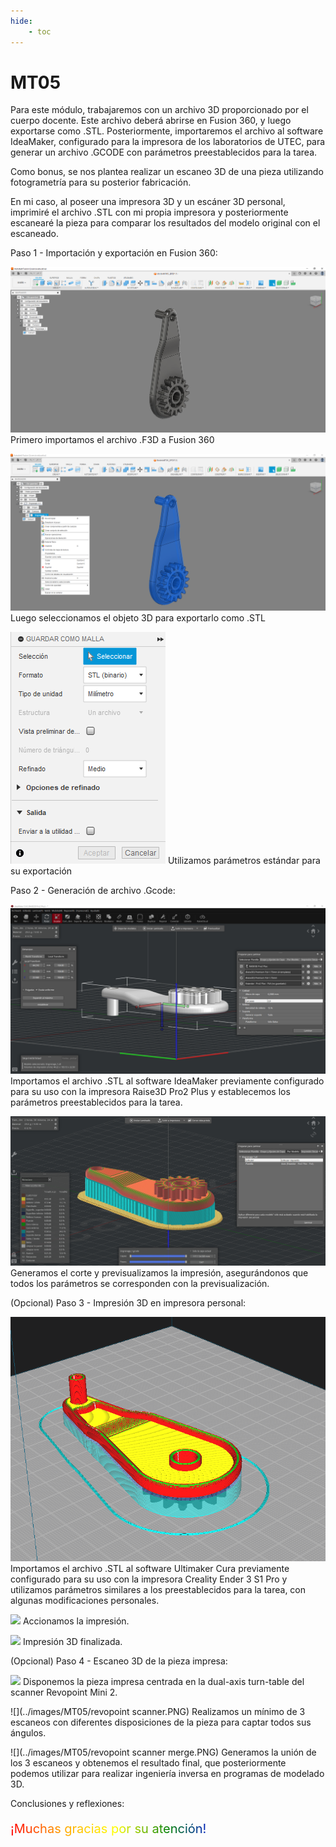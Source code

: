 ```yaml
---
hide:
    - toc
---
```


# MT05

Para este módulo, trabajaremos con un archivo 3D proporcionado por el cuerpo docente. Este archivo deberá abrirse en Fusion 360, y luego exportarse como .STL. Posteriormente, importaremos el archivo al software IdeaMaker, configurado para la impresora de los laboratorios de UTEC, para generar un archivo .GCODE con parámetros preestablecidos para la tarea.

Como bonus, se nos plantea realizar un escaneo 3D de una pieza utilizando fotogrametría para su posterior fabricación.

En mi caso, al poseer una impresora 3D y un escáner 3D personal, imprimiré el archivo .STL con mi propia impresora y posteriormente escanearé la pieza para comparar los resultados del modelo original con el escaneado.

Paso 1 - Importación y exportación en Fusion 360:

![](../images/MT05/importacionstl.png)
Primero importamos el archivo .F3D a Fusion 360

![](../images/MT05/importacionstl2.png)
Luego seleccionamos el objeto 3D para exportarlo como .STL

![](../images/MT05/exportacionstl.png)
Utilizamos parámetros estándar para su exportación

Paso 2 - Generación de archivo .Gcode:

![](../images/MT05/IdeaMaker.PNG)
Importamos el archivo .STL al software IdeaMaker previamente configurado para su uso con la impresora Raise3D Pro2 Plus y establecemos los parámetros preestablecidos para la tarea.

![](../images/MT05/IdeaMaker2.PNG)
Generamos el corte y previsualizamos la impresión, asegurándonos que todos los parámetros se corresponden con la previsualización.

(Opcional) Paso 3 - Impresión 3D en impresora personal:

![](../images/MT05/cura.PNG)
Importamos el archivo .STL al software Ultimaker Cura previamente configurado para su uso con la impresora Creality Ender 3 S1 Pro y utilizamos parámetros similares a los preestablecidos para la tarea, con algunas modificaciones personales.

![](../images/MT05/impresion1.PNG)
Accionamos la impresión.

![](../images/MT05/impresion2.PNG)
Impresión 3D finalizada.

(Opcional) Paso 4 - Escaneo 3D de la pieza impresa:

![](../images/MT05/Scanneo1.PNG)
Disponemos la pieza impresa centrada en la dual-axis turn-table del scanner Revopoint Mini 2.

![](../images/MT05/revopoint scanner.PNG)
Realizamos un mínimo de 3 escaneos con diferentes disposiciones de la pieza para captar todos sus ángulos.

![](../images/MT05/revopoint scanner merge.PNG)
Generamos la unión de los 3 escaneos y obtenemos el resultado final, que posteriormente podemos utilizar para realizar ingeniería inversa en programas de modelado 3D.

Conclusiones y reflexiones:

<p style="font-size: 20px"; class="rainbow">¡Muchas gracias por su atención!</p>

<meta charset="UTF-8">
    <meta name="viewport" content="width=device-width, initial-scale=1.0">
    <title>Texto Arcoíris</title>
    <style>
        .rainbow {
            background: linear-gradient(to right, red, orange, yellow, green, blue, indigo, violet);
            color: transparent;
            background-clip: text;
        }
    </style>